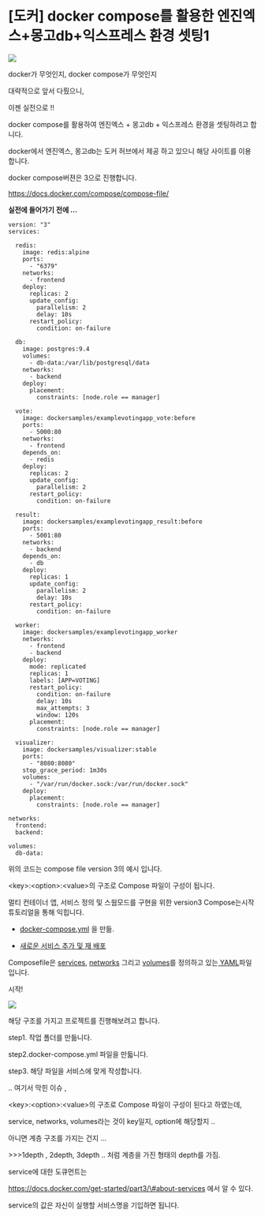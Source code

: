 # \[도커\] docker compose를 활용한 엔진엑스+몽고db+익스프레스 환경 셋팅1

![](http://cfile5.uf.tistory.com/image/9915F8365AB0BA8B302890)

docker가 무엇인지, docker compose가 무엇인지 

대략적으로 앞서 다뤘으니,

이젠 실전으로 !!

docker compose를 활용하여 엔진엑스 + 몽고db + 익스프레스 환경을 셋팅하려고 합니다. 

docker에서 엔진엑스, 몽고db는 도커 허브에서 제공 하고 있으니 해당 사이트를 이용합니다. 

docker compose버젼은 3으로 진행합니다. 

https://docs.docker.com/compose/compose-file/

**실전에 들어가기 전에 ...**

```text
version: "3"
services:

  redis:
    image: redis:alpine
    ports:
      - "6379"
    networks:
      - frontend
    deploy:
      replicas: 2
      update_config:
        parallelism: 2
        delay: 10s
      restart_policy:
        condition: on-failure

  db:
    image: postgres:9.4
    volumes:
      - db-data:/var/lib/postgresql/data
    networks:
      - backend
    deploy:
      placement:
        constraints: [node.role == manager]

  vote:
    image: dockersamples/examplevotingapp_vote:before
    ports:
      - 5000:80
    networks:
      - frontend
    depends_on:
      - redis
    deploy:
      replicas: 2
      update_config:
        parallelism: 2
      restart_policy:
        condition: on-failure

  result:
    image: dockersamples/examplevotingapp_result:before
    ports:
      - 5001:80
    networks:
      - backend
    depends_on:
      - db
    deploy:
      replicas: 1
      update_config:
        parallelism: 2
        delay: 10s
      restart_policy:
        condition: on-failure

  worker:
    image: dockersamples/examplevotingapp_worker
    networks:
      - frontend
      - backend
    deploy:
      mode: replicated
      replicas: 1
      labels: [APP=VOTING]
      restart_policy:
        condition: on-failure
        delay: 10s
        max_attempts: 3
        window: 120s
      placement:
        constraints: [node.role == manager]

  visualizer:
    image: dockersamples/visualizer:stable
    ports:
      - "8080:8080"
    stop_grace_period: 1m30s
    volumes:
      - "/var/run/docker.sock:/var/run/docker.sock"
    deploy:
      placement:
        constraints: [node.role == manager]

networks:
  frontend:
  backend:

volumes:
  db-data:
```

위의 코드는 compose file version 3의 예시 입니다. 

&lt;key&gt;:&lt;option&gt;:&lt;value&gt;의 구조로 Compose 파일이 구성이 됩니다. 

멀티 컨테이너 앱, 서비스 정의 및 스웜모드를 구현을 위한 version3 Compose는시작 튜토리얼을 통해 익힙니다.

- [docker-compose.yml](https://docs.docker.com/get-started/part3/#your-first-docker-composeyml-file) 을 만듦.

- [새로운 서비스 추가 및 재 배포](https://docs.docker.com/get-started/part5/#add-a-new-service-and-redeploy)

Composefile은 [services](https://docs.docker.com/compose/compose-file/#service-configuration-reference), [networks](https://docs.docker.com/compose/compose-file/#network-configuration-reference) 그리고 [volumes](https://docs.docker.com/compose/compose-file/#volume-configuration-reference)를 정의하고 있는[ YAML](http://yaml.org/)파일입니다.

시작! 

![](http://cfile8.uf.tistory.com/image/994AB0435AB1CC1A21BABE)

해당 구조를 가지고 프로젝트를 진행해보려고 합니다. 

step1. 작업 폴더를 만듦니다.  


step2.docker-compose.yml 파일을 만듧니다. 

step3. 해당 파일을 서비스에 맞게 작성합니다. 

.. 여기서 막힌 이슈 ,

&lt;key&gt;:&lt;option&gt;:&lt;value&gt;의 구조로 Compose 파일이 구성이 된다고 하였는데,

service, networks, volumes라는 것이 key일지, option에 해당할지 .. 

아니면 계층 구조를 가지는 건지 ... 

&gt;&gt;&gt;1depth , 2depth, 3depth .. 처럼 계층을 가진 형태의 depth를 가짐.

service에 대한 도큐먼트는

https://docs.docker.com/get-started/part3/\#about-services 에서 알 수 있다.

service의 값은 자신이 실행할 서비스명을 기입하면 됩니다.

